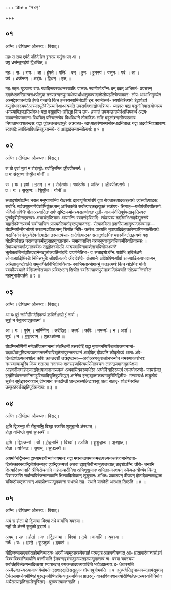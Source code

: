 +++
title = "१४९"

+++


## ०१
अग्निः। दीर्घतमा औचथ्यः। विराट्।

म॒हः स रा॒य एष॑ते॒ पति॒र्दन्नि॒न इ॒नस्य॒ वसु॑नः प॒द आ ।  
उप॒ ध्रज॑न्त॒मद्र॑यो वि॒धन्नित् ॥

म॒हः । सः । रा॒यः । आ । ई॒ष॒ते॒ । पतिः॑ । दन् । इ॒नः । इ॒नस्य॑ । वसु॑नः । प॒दे । आ ।  
उप॑ । ध्रज॑न्तम् । अद्र॑यः । वि॒धन् । इत् ॥

महः महतः पूज्यस्य रायः गवादिरूपस्यधनस्यपतिः पालकः स्वामीसोऽग्निः दन् ददत् अभिमतं- प्रयच्छन् ददातेःशतरिछान्दसःश्पोलुक् तस्यछन्दस्युभयथेत्यार्धाधातुकत्वादातोलोपइटिचेत्याकार- लोपः आआभिमुख्येन अस्मद्देवयजनंप्रति ईषते गच्छति किंच इनस्यस्वामिनोऽपि इनः स्वामीसर्व- स्यपतिरित्यर्थः ईदृशोऽयं वसुनोधनस्यपदेआस्पदभूतेवेदिस्थानेआआश्रयति उपसर्गवशाद्योग्यक्रिया- ध्याहारः यद्वा वसुनोनिवासयोग्यस्य धनस्यापिइनइतिसंबन्धः यद्वा वसुप्राप्तिः प्रसिद्धा किंच उप- ध्रजन्तं उपगच्छन्तमेनंअभिषवार्थं अद्रयः ग्राववन्तोयजमानाः विधन्नित् परिचरन्त्येव विधविधाने तौदादिकः लङि बहुलंछन्दसीत्यडभावः निघाताभावश्छान्दसः यद्वा पूर्वत्रतच्छब्दश्रुतेः अत्रयच्छ- ब्दाध्याहारेणास्यसंबन्धादनिघातः यद्वा अद्रयोभिषवग्रावाणः स्वशब्दैः उपौपेत्यविधन्नित्पूजयन्त्ये- व आह्लादंजनयन्तीत्यर्थः ॥ १ ॥

## ०२
अग्निः। दीर्घतमा औचथ्यः। विराट्।

स यो वृषा॑ न॒रां न रोद॑स्योः॒ श्रवो॑भि॒रस्ति॑ जी॒वपी॑तसर्गः ।  
प्र यः स॑स्रा॒णः शि॑श्री॒त योनौ॑ ॥

सः । यः । वृषा॑ । न॒राम् । न । रोद॑स्योः । श्रवः॑ऽभिः । अस्ति॑ । जी॒वपी॑तऽसर्गः ।  
प्र । यः । स॒स्रा॒णः । शि॒श्री॒त । योनौ॑ ॥

सतादृशोयोऽग्निः नरान्न मनुष्याणामिव रोदस्योः द्यावापृथिव्योरपि वृषा सेक्ताउत्पादकइत्यर्थः एवंसर्वोत्पादकः श्रवोभिः सर्वत्रश्रूयमाणैर्यशोभिर्युक्तःसन् अस्तिवर्तते सर्वोत्पादकइत्युक्तं तत्रोपप- त्तिमाह—यतोयंजीवपीतसर्गः जीवैर्नानाविधैः पीताअस्वादितः सर्गः सृष्टिक्रमोयस्यसतथोक्तः तृती- याकर्मणीतिपूर्वपदप्रकृतिस्वरः पुनर्वहुव्रीहौसएवस्वरः अत्रायंसृष्टिक्रमः अयमग्निः स्वदत्तंहविरादि- त्यंप्रापय्य तद्रश्मिभिःसहवैद्युतरूपे यद्वारोदकेनप्रवर्ष्य सर्वान्प्राणिनः प्रापयतीत्यतोवृष्ट्युत्पादनद्वा- रोत्पादयिता इदानींसाक्षादुत्पादकत्वमाह—योऽग्निर्योनौगर्भाशये सस्राणःप्रविष्टःसन् शिश्रीत निषि- क्तंरेतः पारयति नृपश्वादिदेहाकारेणपरिणमयतीत्यर्थः यद्यग्निर्नपचेत्पूरयेदेवनोत्पद्येत तस्मादयंसा- क्षादेवोत्पादकः सतादृशोऽग्निः यशस्वीवर्ततइत्यर्थः यद्वा योऽग्निर्नरान्न नराणाङ्कर्मसूत्साहयुक्तानांय- जमानानामिव नरामनुष्यानृत्यन्तिकर्मस्वितियास्कः । तेषांयथास्वर्गाद्यमतवर्षकः तद्वद्रोदस्योरपि आश्रयवाचिनाशब्देनाश्रयिणोलक्ष्यन्ते भूलोकवर्तिनांवृष्टिप्रदानेनद्युलोकवर्तिनांहविः प्रापणेनेतिभा- वः सतादृशोऽग्निः श्रवोभिः हविर्लक्षणैः सोमाज्यादिभिरन्नैः निमित्तभूतैः जीवपीतसर्गः जीवविशेषै- र्यजमानैः अविशेषेणसर्वैर्वा आस्वादितस्वभावःसन् अस्तिप्रकृष्टोवर्तते अमुमग्निंहविर्भिःप्रीणयित्वा- स्वाभिमतान्भोगान्भुं जतइत्यर्थः किंच योऽग्निः योनौ स्वकीयस्थाने वेदिलक्षणेसस्राणः प्रविष्टःसन् शिश्रीत स्वस्मिन्प्राप्तंपुरोडाशादिकंपचति सोऽयमग्निरस्ति महानुभावोवर्तते ॥ २ ॥

## ०३
अग्निः। दीर्घतमा औचथ्यः। विराट्।

आ यः पुरं॒ नार्मि॑णी॒मदी॑दे॒दत्यः॑ क॒विर्न॑भ॒न्यो॒३॒॑ नार्वा॑ ।  
सूरो॒ न रु॑रु॒क्वाञ्छ॒तात्मा॑ ॥

आ । यः । पुर॑म् । नार्मि॑णीम् । अदी॑देत् । अत्यः॑ । क॒विः । न॒भ॒न्यः॑ । न । अर्वा॑ ।  
सूरः॑ । न । रु॒रु॒क्वान् । श॒तऽआ॑त्मा ॥

योऽग्निर्नार्मिणीं नर्मवतींयजमानानां संबन्धिनीं उत्तरवेदिं यद्वा नृणांमनसिस्थितांयजमानानां- यज्ञार्थंयांभूमिंप्रत्यग्र्यागमनमनीषाविद्यतेतांपुरन्तत्स्थानं आदीदेत् दीपयति कीदृशोऽयं अत्यः अपे- क्षितदेशंप्रत्यतनशीलः कविः क्रान्तदर्शी तत्रदृष्टान्तः—अर्वाअरणकुशलोनभन्योन नभस्याकाशेभवः नभस्वान्वायुरिव किंच शतात्मा ननारूपः शतंसहस्रमित्यपरिमितवचनः तत्तद्यजमानगृहापेक्षया आहवनीयगार्हपत्याद्यपेक्षयावानानारूपत्वं अथवामित्रवरुणभेदेन अग्नेर्मित्रादिरूपत्वं त्वमग्नेवरुणो- जायसेयत् इन्द्रंमित्रंवरुणमग्निमाहुरित्यादिश्रुतिषुप्रसिद्धम् अग्नेरेव इन्द्राद्यात्मकत्वमाहुरितिद्वितीय- मन्त्रस्यर्थः तादृशोयं सूरोन सूर्यइवरुरुक्वान् दीप्यमानः रुचदीप्तौ छान्दसस्यलिटःक्वसुः अतः सतादृ- शोऽग्निरस्ति उत्कृष्टंवर्ततइतिपूर्वत्रान्वयः ॥ ३ ॥

## ०४
अग्निः। दीर्घतमा औचथ्यः। विराट्।

अ॒भि द्वि॒जन्मा॒ त्री रो॑च॒नानि॒ विश्वा॒ रजां॑सि शुशुचा॒नो अ॑स्थात् ।  
होता॒ यजि॑ष्ठो अ॒पां स॒धस्थे॑ ॥

अ॒भि । द्वि॒ऽजन्मा॑ । त्री । रो॒च॒नानि॑ । विश्वा॑ । रजां॑सि । शु॒शु॒चा॒नः । अ॒स्था॒त् ।  
होता॑ । यजि॑ष्ठः । अ॒पाम् । स॒धऽस्थे॑ ॥

अयमग्निर्द्विजन्मा द्वाभ्यामरणीभ्यांजायमानः यद्वा मथनात्प्रथमंजन्मउत्पत्त्यनन्तरंपवमानेष्ट्या- दिसंस्काररूपन्द्वितीयंजन्मइव एवन्द्विजन्मत्वं अथवा द्यापृथिवीभ्यामुत्पन्नत्वात् तादृशोऽग्निः त्रीरो- चनानि क्षित्यादिस्थानानि त्रीणिरोचनानि गार्हपत्यादीनिवा अभिशुशुचानः अभितःप्रकाशयन् नकेवलन्त्रीण्येव किन्तु विशारजांसि सर्वाण्यपिरंजनात्मकानि क्षित्यादिलोकान् शुशुचानः अभितः प्रकाशयन् दीपयन् होतादेवानामाह्वाता यजिष्ठोयष्टृतमःसन् अपांप्रोक्षण्याद्युदकानां सधस्थे सह- स्थाने यागदेशे अस्थात् तिष्ठति ॥ ४ ॥

## ०५
अग्निः। दीर्घतमा औचथ्यः। विराट्।

अ॒यं स होता॒ यो द्वि॒जन्मा॒ विश्वा॑ द॒धे वार्या॑णि श्रव॒स्या ।  
मर्तो॒ यो अ॑स्मै सु॒तुको॑ द॒दाश॑ ॥

अ॒यम् । सः । होता॑ । यः । द्वि॒ऽजन्मा॑ । विश्वा॑ । द॒धे । वार्या॑णि । श्र॒व॒स्या ।  
मर्तः॑ । यः । अ॒स्मै॒ । सु॒ऽतुकः॑ । द॒दाश॑ ॥

योद्विजन्मासएवहोताहोमनिष्पादकः अरणीभ्यामुत्पन्नस्यैवगार्ह पत्यद्वाराआहवनीयत्वात् आ- ह्वातावादेवानांसोऽयं विश्वाविश्वानिवार्याणि वरणीयानि ईडवन्दवृशंसदुहांण्यतइत्याद्युदात्तत्वं श्र- वस्या श्रवस्यया श्रवोन्नंहविर्लक्षणन्तदिच्छया श्रवःशब्दात् क्यजन्तादप्रत्ययादिति भावेअप्रत्ययः द- धेधारयति अस्मैउक्तस्वरूपायाग्नयेयोमर्तः ददाशददातिससुतुकः शोभनपुत्रोभवति ॥ ५ ॥पुरुत्वेतितृचात्मकन्दशमंसूक्तम् दैर्घतसमाग्नेयमौष्णिहं पुरुतृचमौष्णिहमित्यनुक्रमणिका प्रातरनु- वाकाश्विनशस्त्रयोरौष्णिहेछन्दस्यस्यविनियोगः अथैतस्याइतिखण्डेसूत्रितम्—पुरुत्वात्वामग्नइति ।